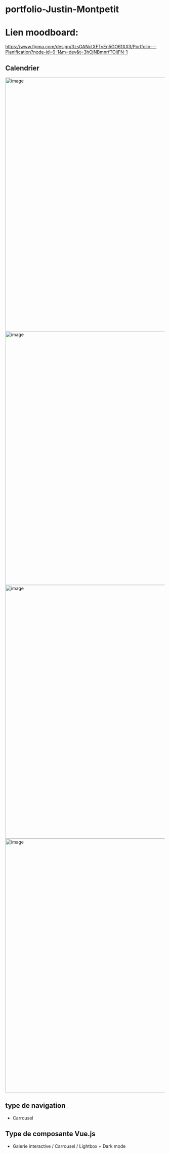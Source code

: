 # portfolio-Justin-Montpetit

# Lien moodboard:

https://www.figma.com/design/3zsOANctXFTvEn5GO61XX3/Portfolio---Planification?node-id=0-1&m=dev&t=3hOjNBmnrfTOljFN-1

## Calendrier

<img width="600" height="800" alt="image" src="https://github.com/user-attachments/assets/4be68b7d-a033-4251-a6aa-86f35b4f8ead" />
<img width="600" height="800" alt="image" src="https://github.com/user-attachments/assets/389472f2-d24b-4e14-898a-632ea109cb35" />
<img width="600" height="800" alt="image" src="https://github.com/user-attachments/assets/939da3ee-ac13-482b-a49e-16b0f0bec34f" />
<img width="600" height="800" alt="image" src="https://github.com/user-attachments/assets/b31c3e9c-a71f-4245-bc1b-c5ece568a111" />

## type de navigation

- Carrousel

## Type de composante Vue.js

- Galerie interactive / Carrousel / Lightbox + Dark mode
